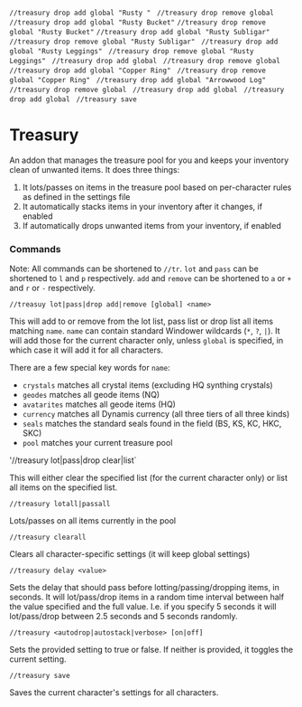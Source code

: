 `//treasury drop add global "Rusty " `
`//treasury drop remove global `
`//treasury drop add global "Rusty Bucket"`
`//treasury drop remove global "Rusty Bucket"`
`//treasury drop add global "Rusty Subligar" `
`//treasury drop remove global "Rusty Subligar" `
`//treasury drop add global "Rusty Leggings" `
`//treasury drop remove global "Rusty Leggings" `
`//treasury drop add global `
`//treasury drop remove global `
`//treasury drop add global "Copper Ring" `
`//treasury drop remove global "Copper Ring" `
`//treasury drop add global "Arrowwood Log" `
`//treasury drop remove global `
`//treasury drop add global `
`//treasury drop add global `
`//treasury save`
# Treasury

An addon that manages the treasure pool for you and keeps your inventory clean of unwanted items. It does three things:
1. It lots/passes on items in the treasure pool based on per-character rules as defined in the settings file
2. It automatically stacks items in your inventory after it changes, if enabled
3. If automatically drops unwanted items from your inventory, if enabled

### Commands

Note:
All commands can be shortened to `//tr`. `lot` and `pass` can be shortened to `l` and `p` respectively. `add` and `remove` can be shortened to `a` or `+` and `r` or `-` respectively.

`//treasuy lot|pass|drop add|remove [global] <name>`

This will add to or remove from the lot list, pass list or drop list all items matching `name`. `name` can contain standard Windower wildcards (`*`, `?`, `|`). It will add those for the current character only, unless `global` is specified, in which case it will add it for all characters.

There are a few special key words for `name`:
* `crystals` matches all crystal items (excluding HQ synthing crystals)
* `geodes` matches all geode items (NQ)
* `avatarites` matches all geode items (HQ)
* `currency` matches all Dynamis currency (all three tiers of all three kinds)
* `seals` matches the standard seals found in the field (BS, KS, KC, HKC, SKC)
* `pool` matches your current treasure pool

'//treasury lot|pass|drop clear|list`

This will either clear the specified list (for the current character only) or list all items on the specified list.

`//treasury lotall|passall`

Lots/passes on all items currently in the pool

`//treasury clearall`

Clears all character-specific settings (it will keep global settings)

`//treasury delay <value>`

Sets the delay that should pass before lotting/passing/dropping items, in seconds. It will lot/pass/drop items in a random time interval between half the value specified and the full value. I.e. if you specify 5 seconds it will lot/pass/drop between 2.5 seconds and 5 seconds randomly.

`//treasury <autodrop|autostack|verbose> [on|off]`

Sets the provided setting to true or false. If neither is provided, it toggles the current setting.

`//treasury save`

Saves the current character's settings for all characters.
